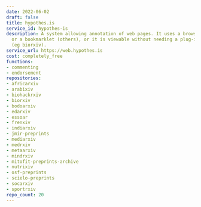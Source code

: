 ```yaml
---
date: 2022-06-02
draft: false
title: hypothes.is
service_id: hypothes-is
description: A system allowing annotation of web pages. It uses a browser plug-in
  or a bookmarklet (others), or it is viewable without needing a plug-in in some websites
  (eg biorxiv).
service_url: https://web.hypothes.is
cost: completely_free
functions:
- commenting
- endorsement
repositories:
- africarxiv
- arabixiv
- biohackrxiv
- biorxiv
- bodoarxiv
- edarxiv
- essoar
- frenxiv
- indiarxiv
- jmir-preprints
- mediarxiv
- medrxiv
- metaarxiv
- mindrxiv
- mitofit-preprints-archive
- nutrixiv
- osf-preprints
- scielo-preprints
- socarxiv
- sportrxiv
repo_count: 20
---
```



